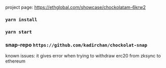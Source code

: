 project page: https://ethglobal.com/showcase/chockolatam-6krw2

### `yarn install`

### `yarn start`

### snap-repo `https://github.com/kadirchan/chockolat-snap`

known issues:
it gives error when trying to withdraw erc20 from zksync to ethereum
